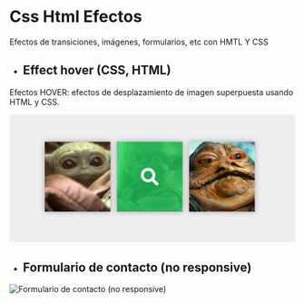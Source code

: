 # Css Html Efectos 
Efectos de transiciones, imágenes, formularios, etc con HMTL Y CSS 


- ## Effect hover (CSS, HTML)
Efectos HOVER: efectos de desplazamiento de imagen superpuesta usando HTML y CSS.

![Efecto Hover ](https://github.com/MatiasFlores93/Css-Html_Efectos-/blob/master/Effect-css-html-hover/efecto%20hover.PNG)

- ## Formulario de contacto (no responsive)

![Formulario de contacto (no responsive)](https://github.com/MatiasFloresFarias/Css-Html_Efectos-/blob/master/Formulario%20de%20contacto/formulario.PNG)






